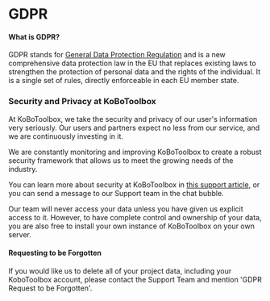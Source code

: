 # GDPR

#### What is GDPR?

GDPR stands for [General Data Protection Regulation](https://gdpr-info.eu) and is a new comprehensive data protection law in the EU that replaces existing laws to strengthen the protection of personal data and the rights of the individual. It is a single set of rules, directly enforceable in each EU member state.

### Security and Privacy at KoBoToolbox

At KoBoToolbox, we take the security and privacy of our user's information very seriously. Our users and partners expect no less from our service, and we are continuously investing in it.

We are constantly monitoring and improving KoBoToolbox to create a robust security framework that allows us to meet the growing needs of the industry.

You can learn more about security at KoBoToolbox in [this support article](https://support.kobotoolbox.org/en/articles/592433-is-my-data-safe-on-your-server), or you can send a message to our Support team in the chat bubble.

Our team will never access your data unless you have given us explicit access to it. However, to have complete control and ownership of your data, you are also free to install your own instance of KoBoToolbox on your own server.

#### Requesting to be Forgotten

If you would like us to delete all of your project data, including your KoboToolbox account, please contact the Support Team and mention 'GDPR Request to be Forgotten'.
